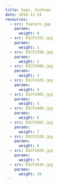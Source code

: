 ```yaml
---
title: Sapa, Vietnam
date: 2018-11-14
resources:
  - src: feature.jpg
    params:
      weight: 0
  - src: DSCF2355.jpg
    params:
      weight: 1
  - src: DSCF2390.jpg
    params:
      weight: 2
  - src: DSCF2406.jpg
    params:
      weight: 3
  - src: DSCF2435.jpg
    params:
      weight: 4
  - src: DSCF2465.jpg
    params:
      weight: 5
  - src: DSCF2480.jpg
    params:
      weight: 6
  - src: DSCF2482.jpg
    params:
      weight: 7
  - src: DSCF2528.jpg
    params:
      weight: 8
  - src: DSCF2629.jpg
    params:
      weight: 9
  - src: DSCF2634.jpg
    params:
      weight: 10
---
```

